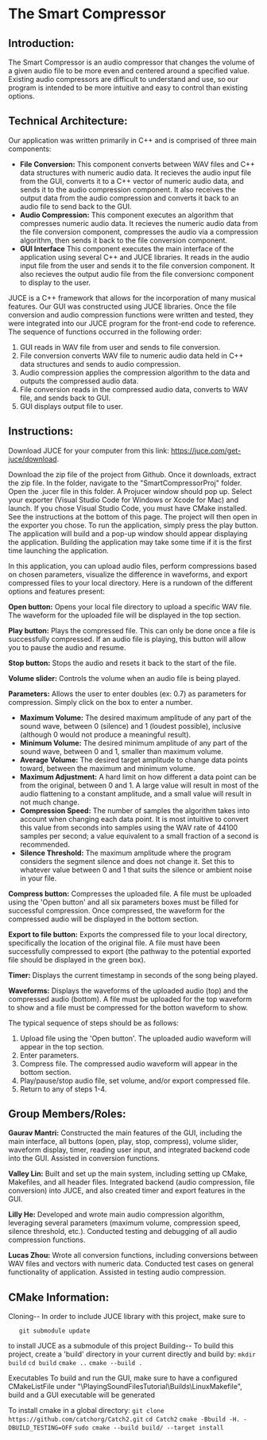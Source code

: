 # **The Smart Compressor**

## **Introduction:**

The Smart Compressor is an audio compressor that changes the volume of a given audio file to be more even and centered around a specified value. Existing audio compressors are difficult to understand and use, so our program is intended to be more intuitive and easy to control than existing options. 

## **Technical Architecture:**

Our application was written primarily in C++ and is comprised of three main components:
* **File Conversion:** This component converts between WAV files and C++ data structures with numeric audio data. It recieves the audio input file from the GUI, converts it to a C++ vector of numeric audio data, and sends it to the audio compression component. It also receives the output data from the audio compression and converts it back to an audio file to send back to the GUI.
* **Audio Compression:** This component executes an algorithm that compresses numeric audio data. It recieves the numeric audio data from the file conversion component, compresses the audio via a compression algorithm, then sends it back to the file conversion component.
* **GUI Interface** This component executes the main interface of the application using several C++ and JUCE libraries. It reads in the audio input file from the user and sends it to the file conversion component. It also recieves the output audio file from the file conversionc component to display to the user.

JUCE is a C++ framework that allows for the incorporation of many musical features. Our GUI was constructed using JUCE libraries. Once the file conversion and audio compression functions were written and tested, they were integrated into our JUCE program for the front-end code to reference. The sequence of functions occurred in the following order:
1. GUI reads in WAV file from user and sends to file conversion.
2. File conversion converts WAV file to numeric audio data held in C++ data structures and sends to audio compression.
3. Audio compression applies the compression algorithm to the data and outputs the compressed audio data.
4. File conversion reads in the compressed audio data, converts to WAV file, and sends back to GUI.
5. GUI displays output file to user.

## **Instructions:**

Download JUCE for your computer from this link: https://juce.com/get-juce/download.

Download the zip file of the project from Github. Once it downloads, extract the zip file. In the folder, navigate to the "SmartCompressorProj" folder. Open the .jucer file in this folder. A Projucer window should pop up. Select your exporter (Visual Studio Code for Windows or Xcode for Mac) and launch. If you chose Visual Studio Code, you must have CMake installed. See the instructions at the bottom of this page. The project will then open in the exporter you chose. To run the application, simply press the play button. The application will build and a pop-up window should appear displaying the application. Building the application may take some time if it is the first time launching the application.

In this application, you can upload audio files, perform compressions based on chosen parameters, visualize the difference in waveforms, and export compressed files to your local directory. Here is a rundown of the different options and features present:

**Open button:** Opens your local file directory to upload a specific WAV file. The waveform for the uploaded file will be displayed in the top section.

**Play button:** Plays the compressed file. This can only be done once a file is successfully compressed. If an audio file is playing, this button will allow you to pause the audio and resume.

**Stop button:** Stops the audio and resets it back to the start of the file.

**Volume slider:** Controls the volume when an audio file is being played.

**Parameters:** Allows the user to enter doubles (ex: 0.7) as parameters for compression. Simply click on the box to enter a number.
* **Maximum Volume:** The desired maximum amplitude of any part of the sound wave, between 0 (silence) and 1 (loudest possible), inclusive (although 0 would not produce a meaningful result).
* **Minimum Volume:** The desired minimum amplitude of any part of the sound wave, between 0 and 1, smaller than maximum volume.
* **Average Volume:** The desired target amplitude to change data points toward, between the maximum and minimum volume.
* **Maximum Adjustment:** A hard limit on how different a data point can be from the original, between 0 and 1. A large value will result in most of the audio flattening to a constant amplitude, and a small value will result in not much change. 
* **Compression Speed:** The number of samples the algorithm takes into account when changing each data point. It is most intuitive to convert this value from seconds into samples using the WAV rate of 44100 samples per second; a value equivalent to a small fraction of a second is recommended.
* **Silence Threshold:** The maximum amplitude where the program considers the segment silence and does not change it. Set this to whatever value between 0 and 1 that suits the silence or ambient noise in your file.

**Compress button:** Compresses the uploaded file. A file must be uploaded using the 'Open button' and all six parameters boxes must be filled for successful compression. Once compressed, the waveform for the compressed audio will be displayed in the bottom section.

**Export to file button:** Exports the compressed file to your local directory, specifically the location of the original file. A file must have been successfully compressed to export (the pathway to the potential exported file should be displayed in the green box).

**Timer:** Displays the current timestamp in seconds of the song being played.

**Waveforms:** Displays the waveforms of the uploaded audio (top) and the compressed audio (bottom). A file must be uploaded for the top waveform to show and a file must be compressed for the botton waveform to show.

The typical sequence of steps should be as follows: 
1. Upload file using the 'Open button'. The uploaded audio waveform will appear in the top section.
2. Enter parameters.
3. Compress file. The compressed audio waveform will appear in the bottom section.
4. Play/pause/stop audio file, set volume, and/or export compressed file.
5. Return to any of steps 1-4.

## **Group Members/Roles:**

**Gaurav Mantri:** Constructed the main features of the GUI, including the main interface, all buttons (open, play, stop, compress), volume slider, waveform display, timer, reading user input, and integrated backend code into the GUI. Assisted in conversion functions.

**Valley Lin:** Built and set up the main system, including setting up CMake, Makefiles, and all header files. Integrated backend (audio compression, file conversion) into JUCE, and also created timer and export features in the GUI.

**Lilly He:** Developed and wrote main audio compression algorithm, leveraging several parameters (maximum volume, compression speed, silence threshold, etc.). Conducted testing and debugging of all audio compression functions.

**Lucas Zhou:** Wrote all conversion functions, including conversions between WAV files and vectors with numeric data. Conducted test cases on general functionality of application. Assisted in testing audio compression.

## **CMake Information:**

Cloning--
In order to include JUCE library with this project, make sure to 
```git submodule init
   git submodule update
```
to install JUCE as a submodule of this project
Building--
To build this project, create a 'build' directory in your current directly and build by:
``` mkdir build ```
``` cd build ```
``` cmake .. ```
``` cmake --build . ```

Executables
To build and run the GUI, make sure to have a configured CMakeListFile under "\PlayingSoundFilesTutorial\Builds\LinuxMakefile",
build and a GUI executable will be generated

To install cmake in a global directory:
```git clone https://github.com/catchorg/Catch2.git```
```cd Catch2```
```cmake -Bbuild -H. -DBUILD_TESTING=OFF```
```sudo cmake --build build/ --target install ```
